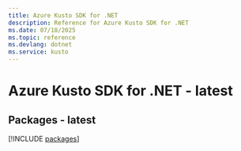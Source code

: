 ```yaml
---
title: Azure Kusto SDK for .NET
description: Reference for Azure Kusto SDK for .NET
ms.date: 07/18/2025
ms.topic: reference
ms.devlang: dotnet
ms.service: kusto
---
```

# Azure Kusto SDK for .NET - latest
## Packages - latest
[!INCLUDE [packages](kusto-index.md)]